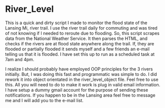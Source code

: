 # River_Level

This is a quick and dirty script I made to monitor the flood state of the Lansing Mi, river trail. I use the river trail daily
for commuting and was tired of not knowing if I needed to reroute due to flooding. So, this script scrapes data from 
the National Weather Service. It then parses the HTML, and checks if the rivers are at flood state anywhere along the trail.
If, they are flooded or partially flooded it sends myself and a few friends an e-mail telling us that it is flooded. I have set this up to run as a scheduled task at 7am and 4pm.

I realize I should probably have employed OOP principles for the 3 rivers initially. But, I was doing this fast and programmatic was simple to do. I did rework it into object orientated in the river_level_object file. Feel free to use this. All you will need to do to make it work is plug in valid email information. I have setup a dummy gmail account for the purpose of sending these notifications. If you happen to be in the Lansing area feel free to message me and I will add you to the e-mail list.
